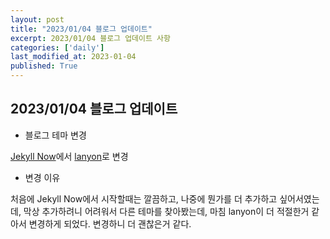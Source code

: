 ```yaml
---
layout: post
title: "2023/01/04 블로그 업데이트"
excerpt: 2023/01/04 블로그 업데이트 사항
categories: ['daily']
last_modified_at: 2023-01-04
published: True
---
```


## 2023/01/04 블로그 업데이트

* 블로그 테마 변경

[Jekyll Now](https://github.com/barryclark/jekyll-now)에서 [lanyon](https://github.com/poole/lanyon)로 변경

  * 변경 이유

처음에 Jekyll Now에서 시작할때는 깔끔하고, 나중에 뭔가를 더 추가하고 싶어서였는데, 막상 추가하려니 어려워서 다른 테마를 찾아봤는데, 마침 lanyon이 더 적절한거 같아서 변경하게 되었다. 변경하니 더 괜찮은거 같다.
